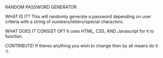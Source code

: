RANDOM PASSWORD GENERATOR


WHAT IS IT?
This will randomly generate a password depending on user criteria with a string of numbers/letters/special characters.

WHAT DOES IT CONSIST OF?
It uses HTML, CSS, AND Javascript for it to function. 

CONTRIBUTE!
If theres anything you wish to change then by all means do it :).

